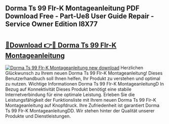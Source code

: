 ## Dorma Ts 99 Flr-K Montageanleitung PDF Download Free - Part-Ue8 User Guide Repair - Service Owner Edition l8X77

# <h2><a href="http://df6pc9.blite.top/?on=Dorma+Ts+99+Flr-K+Montageanleitung">🔗Download 👉🔴 Dorma Ts 99 Flr-K Montageanleitung</a></h2>

[![Dorma Ts 99 Flr-K Montageanleitung new download](https://i.imgur.com/lujVjoI.png)](http://df6pc9.blite.top/?on=Dorma+Ts+99+Flr-K+Montageanleitung)
Herzlichen Glückwunsch zu Ihrem neuen Dorma Ts 99 Flr-K Montageanleitung! Dieses Benutzerhandbuch soll Ihnen helfen, Ihr Produkt zu verstehen und optimal zu nutzen. Wichtige Informationen Dorma Ts 99 Flr-K MontageanleitungD In Bezug auf Konnektivität Dieses Produkt benötigt eine stabile Internetverbindung für eine optimale Leistung. Erleben Sie die Leistungsfähigkeit der Funktionsliste mit Ihrem neuen Dorma Ts 99 Flr-K Montageanleitung auf Knopfdruck. Ihre Zufriedenheit ist garantiert Dorma Ts 99 Flr-K MontageanleitungDD. Wir stehen hinter der Qualität unserer Produkte und Dienstleistungen.
